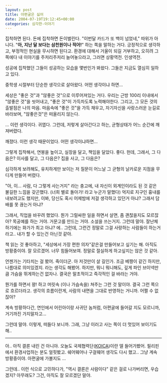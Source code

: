 ```yaml
---
layout: post
title: 아편굴은 싫어
date: 2004-07-19T19:12:45+00:00
categories: 심각한-이야기
---
```

집착하면 된다. 돈에 집착하면 돈이벌린다. "이번달 카드가 또 백이 넘었네," 따위가 아니다. "<strong>아, 지난 달 보다는 삼천원이나 적어!</strong>" 하는 쪽을 말하는 거다. 긍정적으로 생각하고, 부정적인 현실을 무시하면 된다고. 환경에 대해서 거울이 되길 거부하고, 오히려 그쪽에다 내 이야기를 주저리주저리 늘어놓으라고, 그러면 상황역전. 인생역전.

성공에 집착했던 그들이 성공하는 모습을 몇번인가 봐왔다. 그들은 지금도 열심히 일하고 있다.

중학생 시절부터 단순한 생각으로 살아왔다. 어떤 생각이냐 하면...

세상은 "좋은 것"과 "않좋은 것"으로 이루어져있는 거다. 우리는 근방 100리 이내에서 "않좋은 것"을 씻어내고, "좋은 것"이 가득차도록 노력해야한다. 그리고, 그 모든 것의 출발점은 나의 마음. 마음속에 "좋은 것"을 가득 채우고, 자기자신을 사랑스러운 눈길로 바라보며, "않좋은것"은 떠올리지 않는다.

... 이런 생각이다. 귀엽다. 그런데, 저렇게 살아간다고 하는, 균형상태가 어느 순간에 깨져버렸다.

깨졌다. 이런 생각 때문이었다. 어떤 생각이냐하면...

그렇게 집착해서, 연봉을 높이고, 실장을 달고, 책임을 달았다. 좋다. 헌데, 그래서, 그 다음은? 이사를 달고, 그 다음은? 집을 사고, 그 다음은?

심각하게 보려해도, 유치하게만 보이는 저 질문이 어느날 그 균형의 날카로운 지점을 무디게 만들어 버렸다.

"아, 이... 사람, 다 그렇게 사는거지" 라는 충고에, 내 자신이 외계인이라도 된 것 같은 불길한 느낌을 갖곤했다. (너희 별로 돌아가! 라고 누군가 말했다) 억지로 지구인 흉내를 내보려고도 했지만, 이봐, 당신도 혹시 어제밤에 저걸 생각하고 있던거 아냐? 그래서 담배를 못 끊는거 아냐?

그래서, 직업을 바꾸려 했었다. 뭔가 그럴싸한 일을 하면서 살면, 좀 괜찮을지도 모르잖아? 목공예를 하는 거야. 거문고를 만드는 거야. 소설을 쓰는거지. 그런데 말야. 잘난체 하기에는 화가가 최고 아냐? 에.. 그런데, 그런건 정말로 그걸 사랑하는 사람들이 하는거라고.. 내가 할 수 있는건 아닌것 같아.

책 읽는 것 좋아하고, "세상에서 가장 편한 의자"같은걸 만들어보고 싶기는 해. 아직도 방황중이야. 잘 모르겠어. 너무 힘들어보여. 정말로 절실하게 하고싶지는 않은 것 같아.

언젠가는 기타치는 걸 봤어. 죽이더군. 아 저것만이 살 길인가. 조금 베짱이 같긴 하지만, 나름대로 의미있겠지. 라는 생각도 해봤어. 하지만, 뭐니 뭐니해도, 깊게 파인 브이넥만큼 가슴을 뛰게하는건 없자나. 결국은 말초적이고 즉각적인 걸 바라는 거야.

뭔가를 하면서 꽝! 하고 머릿속 (이나 가슴속을) 쳐주는 그런 것 말이야. 결국 그런 쪽으로 흐르더라고. 생각의 흐름이란게, 사람의 내면을 그대로 반영하는 거니까. 어쩔 수 없잖아?

계속 방황하다간, 연인에서 어린아이랑 사귀던 놈처럼, 아편굴에 들어갈 지도 모르니까, 거기까진 가지말자고...

그런데 말야. 이렇게, 떠들다 보니까. 그래, 그냥 이러고 사는 쪽이 더 멋있어 보이기도 해..

<hr />

아.. 아직 결론 내린 건 아니야. 오늘도 국제협력단(<a href="http://www.koica.or.kr" target="bb">KOICA</a>)이란 델 들어가봤어. 필리핀에서 환경사업하는 분도 얼핏봤고. 쉐어웨어나 구걸웨어 생각도 다시 했고.. 그냥 계속 방황중이야. 아편굴에 가볼지도 ...

그런데.. 이런 식으로 고민하다가, "역시 결론은 사람이다" 같은 걸로 나가버리면, 우습겠지? 아무래도? 그건, 아직도 잘 모르겠단 말야.

